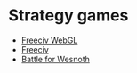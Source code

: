 # Strategy games

- [Freeciv WebGL](freeciv_web.md)
- [Freeciv](freeciv.md)
- [Battle for Wesnoth](wesnoth.md)